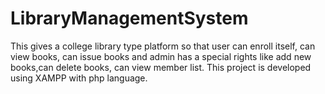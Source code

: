 # LibraryManagementSystem
This gives a college library type platform so that user can enroll itself, can view books, can issue books and admin has a special rights like add new books,can delete books, can view member list.
This project is developed using XAMPP with php language.
